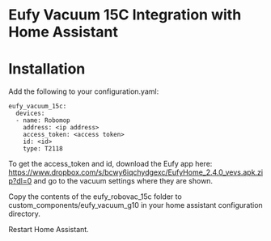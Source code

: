 # Eufy Vacuum 15C Integration with Home Assistant

# Installation

Add the following to your configuration.yaml:
```
eufy_vacuum_15c:
  devices:
  - name: Robomop
    address: <ip address>
    access_token: <access token>
    id: <id>
    type: T2118    
   ``` 
 To get the access_token and id, download the Eufy app here: https://www.dropbox.com/s/bcwy6iqchydgexc/EufyHome_2.4.0_vevs.apk.zip?dl=0 and go to the vacuum settings where they are shown.
   
 Copy the contents of the eufy_robovac_15c folder to custom_components/eufy_vacuum_g10 in your home assistant configuration directory. 
 
 Restart Home Assistant.
